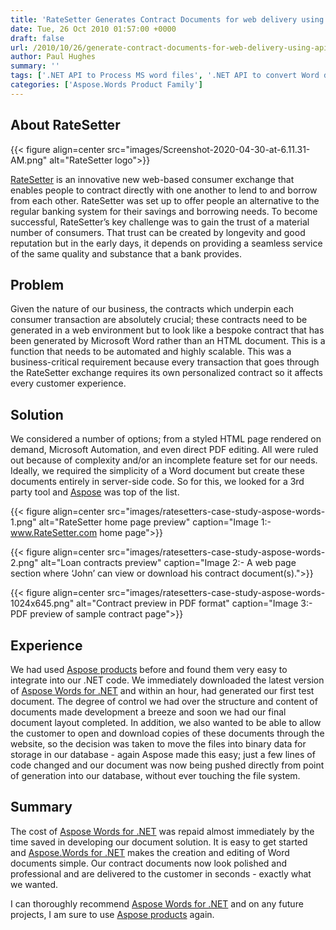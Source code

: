```yaml
---
title: 'RateSetter Generates Contract Documents for web delivery using APIs'
date: Tue, 26 Oct 2010 01:57:00 +0000
draft: false
url: /2010/10/26/generate-contract-documents-for-web-delivery-using-apis/
author: Paul Hughes
summary: ''
tags: ['.NET API to Process MS word files', '.NET API to convert Word documents to PDF format', 'Aspose.Words', 'Aspose.Words for .NET to manipulate MS Word documents', 'Create and Update MS Word files programatically', 'MS Word file to PDF conversion', 'Online MS Word documents processing', 'Simple yet robust alternative to MS Office Automation', 'Success Stories']
categories: ['Aspose.Words Product Family']
---
```


## About RateSetter



{{< figure align=center src="images/Screenshot-2020-04-30-at-6.11.31-AM.png" alt="RateSetter logo">}}


[RateSetter][1] is an innovative new web-based consumer exchange that enables people to contract directly with one another to lend to and borrow from each other. RateSetter was set up to offer people an alternative to the regular banking system for their savings and borrowing needs. To become successful, RateSetter’s key challenge was to gain the trust of a material number of consumers. That trust can be created by longevity and good reputation but in the early days, it depends on providing a seamless service of the same quality and substance that a bank provides.

## Problem

Given the nature of our business, the contracts which underpin each consumer transaction are absolutely crucial; these contracts need to be generated in a web environment but to look like a bespoke contract that has been generated by Microsoft Word rather than an HTML document. This is a function that needs to be automated and highly scalable. This was a business-critical requirement because every transaction that goes through the RateSetter exchange requires its own personalized contract so it affects every customer experience.

## Solution

We considered a number of options; from a styled HTML page rendered on demand, Microsoft Automation, and even direct PDF editing. All were ruled out because of complexity and/or an incomplete feature set for our needs. Ideally, we required the simplicity of a Word document but create these documents entirely in server-side code. So for this, we looked for a 3rd party tool and [Aspose][2] was top of the list.



{{< figure align=center src="images/ratesetters-case-study-aspose-words-1.png" alt="RateSetter home page preview" caption="Image 1:- www.RateSetter.com home page">}}




{{< figure align=center src="images/ratesetters-case-study-aspose-words-2.png" alt="Loan contracts preview" caption="Image 2:- A web page section where ‘John’ can view or download his contract document(s).">}}




{{< figure align=center src="images/ratesetters-case-study-aspose-words-1024x645.png" alt="Contract preview in PDF format" caption="Image 3:- PDF preview of sample contract page">}}


## Experience

We had used [Aspose products][3] before and found them very easy to integrate into our .NET code. We immediately downloaded the latest version of [Aspose Words for .NET][4] and within an hour, had generated our first test document. The degree of control we had over the structure and content of documents made development a breeze and soon we had our final document layout completed. In addition, we also wanted to be able to allow the customer to open and download copies of these documents through the website, so the decision was taken to move the files into binary data for storage in our database - again Aspose made this easy; just a few lines of code changed and our document was now being pushed directly from point of generation into our database, without ever touching the file system.

## Summary

The cost of [Aspose Words for .NET][5] was repaid almost immediately by the time saved in developing our document solution. It is easy to get started and [Aspose.Words for .NET][6] makes the creation and editing of Word documents simple. Our contract documents now look polished and professional and are delivered to the customer in seconds - exactly what we wanted.

I can thoroughly recommend [Aspose Words for .NET][7] and on any future projects, I am sure to use [Aspose products][8] again.




[1]: https://www.ratesetter.com/
[2]: https://www.aspose.com/
[3]: https://products.aspose.com/
[4]: https://products.aspose.com/words/net
[5]: https://products.aspose.com/words/net
[6]: https://products.aspose.com/words/net
[7]: https://products.aspose.com/words/net
[8]: https://products.aspose.com/





